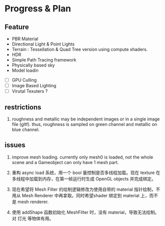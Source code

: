 # Progress & Plan

## Feature

+ PBR Material
+ Directional Light & Point Lights
+ Terrain : Tessellation & Quad Tree version
  using compute shaders.
+ HDR
+ Simple Path Tracing framework
+ Physically based sky
+ Model loadin
+ [ ] GPU Culling
+ [ ] Image Based Lighting
+ [ ] Virutal Texuters ?

## restrictions

1. roughness and metallic may be independent images or in a single image file (gltf). thus, roughness is sampled on green channel and metallic on blue channel.

## issues

1. improve mesh loading. currently only mesh0 is loaded, not the whole scene and a Gameobject can only have 1 mesh part.

2. 重构 async load 系统，用一个 bool 量控制是否多线程加载。现在 texture 在多线程中加载到内存，在第一帧运行时生成 OpenGL objects 并完成绑定。

3. 现在希望将 Mesh Filter 的绘制逻辑修改为使用自带的 material 指针绘制，不用从 Mesh Renderer 中再拿取。同时希望shader 绑定到 material 上，而不是 mesh renderer.

4. 使用 addShape 函数初始化 MeshFilter 时，没有 material，导致无法绘制。对 灯光 等物体有用。